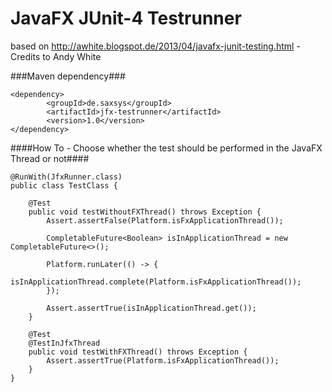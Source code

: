 JavaFX JUnit-4 Testrunner
==============

based on http://awhite.blogspot.de/2013/04/javafx-junit-testing.html - Credits to Andy White

###Maven dependency###

```
<dependency>
		<groupId>de.saxsys</groupId>
		<artifactId>jfx-testrunner</artifactId>
		<version>1.0</version>
</dependency>
```

####How To - Choose whether the test should be performed in the JavaFX Thread or not####

```
@RunWith(JfxRunner.class)
public class TestClass {

    @Test
    public void testWithoutFXThread() throws Exception {
        Assert.assertFalse(Platform.isFxApplicationThread());

        CompletableFuture<Boolean> isInApplicationThread = new CompletableFuture<>();
        
        Platform.runLater(() -> {
            isInApplicationThread.complete(Platform.isFxApplicationThread());
        });
        
        Assert.assertTrue(isInApplicationThread.get());
    }

    @Test
    @TestInJfxThread
    public void testWithFXThread() throws Exception {
        Assert.assertTrue(Platform.isFxApplicationThread());
    }
}
```


